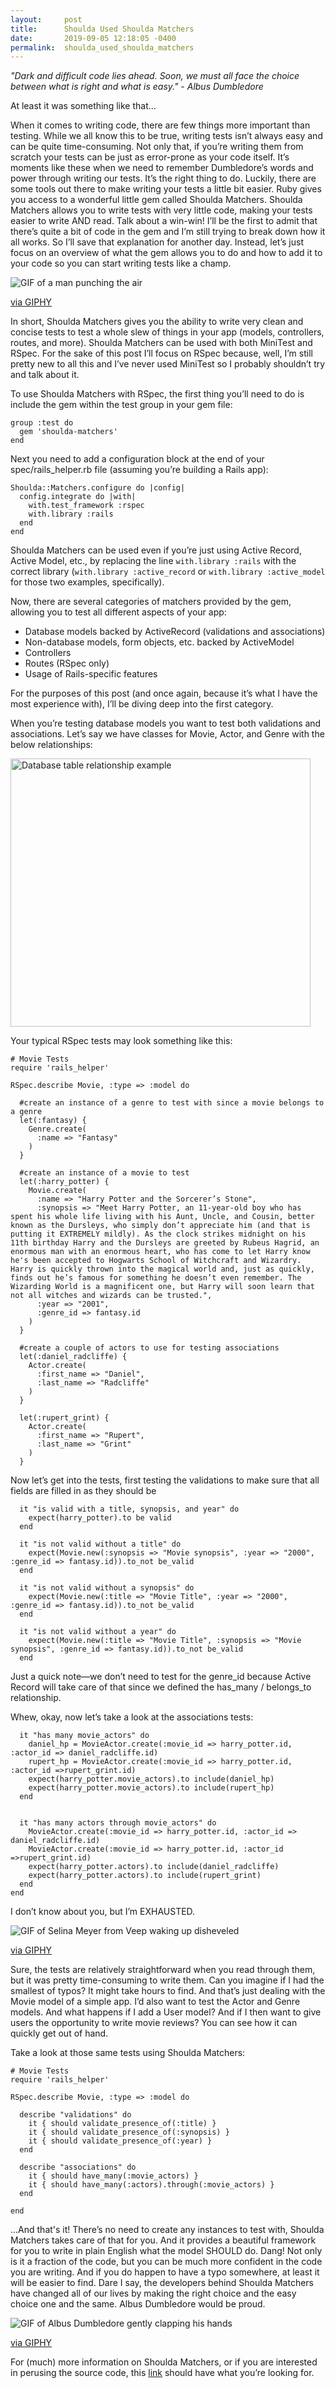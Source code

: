 ```yaml
---
layout:     post
title:      Shoulda Used Shoulda Matchers
date:       2019-09-05 12:18:05 -0400
permalink:  shoulda_used_shoulda_matchers
---
```



*"Dark and difficult code lies ahead. Soon, we must all face the choice between what is right and what is easy." - Albus Dumbledore*

At least it was something like that…

When it comes to writing code, there are few things more important than testing. While we all know this to be true, writing tests isn’t always easy and can be quite time-consuming. Not only that, if you’re writing them from scratch your tests can be just as error-prone as your code itself. It’s moments like these when we need to remember Dumbledore’s words and power through writing our tests. It’s the right thing to do. Luckily, there are some tools out there to make writing your tests a little bit easier. Ruby gives you access to a wonderful little gem called Shoulda Matchers. Shoulda Matchers allows you to write tests with very little code, making your tests easier to write AND read. Talk about a win-win! I’ll be the first to admit that there’s quite a bit of code in the gem and I’m still trying to break down how it all works. So I’ll save that explanation for another day. Instead, let’s just focus on an overview of what the gem allows you to do and how to add it to your code so you can start writing tests like a champ.

<div class="blog-gif">
  <img src="https://media.giphy.com/media/44gu1V41ejJni/giphy.gif" alt="GIF of a man punching the air" />
  <p class="blog-giphy-link"><a target="_blank" rel="noopener noreferrer" href="https://giphy.com/gifs/44gu1V41ejJni">via GIPHY</a></p>
</div>

In short, Shoulda Matchers gives you the ability to write very clean and concise tests to test a whole slew of things in your app (models, controllers, routes, and more). Shoulda Matchers can be used with both MiniTest and RSpec. For the sake of this post I’ll focus on RSpec because, well, I’m still pretty new to all this and I’ve never used MiniTest so I probably shouldn’t try and talk about it.

To use Shoulda Matchers with RSpec, the first thing you’ll need to do is include the gem within the test group in your gem file:
```
group :test do
  gem 'shoulda-matchers'
end
```

Next you need to add a configuration block at the end of your spec/rails_helper.rb file (assuming you’re building a Rails app):
```
Shoulda::Matchers.configure do |config|
  config.integrate do |with|
    with.test_framework :rspec
    with.library :rails
  end
end
```

Shoulda Matchers can be used even if you’re just using Active Record, Active Model, etc., by replacing the line `with.library :rails` with the correct library (`with.library :active_record` or `with.library :active_model` for those two examples, specifically).

Now, there are several categories of matchers provided by the gem, allowing you to test all different aspects of your app:
* Database models backed by ActiveRecord (validations and associations)
* Non-database models, form objects, etc. backed by ActiveModel
* Controllers
* Routes (RSpec only)
* Usage of Rails-specific features

For the purposes of this post (and once again, because it’s what I have the most experience with), I’ll be diving deep into the first category. 

When you’re testing database models you want to test both validations and associations. Let’s say we have classes for Movie, Actor, and Genre with the below relationships:

<img class="blog-img" alt="Database table relationship example" src="/images/db_table_relationship_example.jpg" width="480px" height="428.25px">

Your typical RSpec tests may look something like this:

```
# Movie Tests
require 'rails_helper'

RSpec.describe Movie, :type => :model do

  #create an instance of a genre to test with since a movie belongs to a genre
  let(:fantasy) {
    Genre.create(
      :name => "Fantasy"
    )
  }
	
  #create an instance of a movie to test
  let(:harry_potter) {
    Movie.create(
      :name => "Harry Potter and the Sorcerer’s Stone",
      :synopsis => "Meet Harry Potter, an 11-year-old boy who has spent his whole life living with his Aunt, Uncle, and Cousin, better known as the Dursleys, who simply don’t appreciate him (and that is putting it EXTREMELY mildly). As the clock strikes midnight on his 11th birthday Harry and the Dursleys are greeted by Rubeus Hagrid, an enormous man with an enormous heart, who has come to let Harry know he's been accepted to Hogwarts School of Witchcraft and Wizardry. Harry is quickly thrown into the magical world and, just as quickly, finds out he’s famous for something he doesn’t even remember. The Wizarding World is a magnificent one, but Harry will soon learn that not all witches and wizards can be trusted.",
      :year => "2001",
      :genre_id => fantasy.id
    )
  }

  #create a couple of actors to use for testing associations
  let(:daniel_radcliffe) {
    Actor.create(
      :first_name => "Daniel",
      :last_name => "Radcliffe"
    )
  }
	
  let(:rupert_grint) {
    Actor.create(
      :first_name => "Rupert",
      :last_name => "Grint"
    )
  }
```
	


Now let’s get into the tests, first testing the validations to make sure that all fields are filled in as they should be

```
  it "is valid with a title, synopsis, and year" do
    expect(harry_potter).to be valid
  end

  it "is not valid without a title" do
    expect(Movie.new(:synopsis => "Movie synopsis", :year => "2000", :genre_id => fantasy.id)).to_not be_valid
  end

  it "is not valid without a synopsis" do
    expect(Movie.new(:title => "Movie Title", :year => "2000", :genre_id => fantasy.id)).to_not be_valid
  end

  it "is not valid without a year" do
    expect(Movie.new(:title => "Movie Title", :synopsis => "Movie synopsis", :genre_id => fantasy.id)).to_not be_valid
  end
```


Just a quick note—we don’t need to test for the genre_id because Active Record will take care of that since we defined the has_many / belongs_to relationship.


Whew, okay, now let’s take a look at the associations tests:

```
  it "has many movie_actors" do
    daniel_hp = MovieActor.create(:movie_id => harry_potter.id, :actor_id => daniel_radcliffe.id)
    rupert_hp = MovieActor.create(:movie_id => harry_potter.id, :actor_id =>rupert_grint.id)
    expect(harry_potter.movie_actors).to include(daniel_hp)
    expect(harry_potter.movie_actors).to include(rupert_hp)
  end 


  it "has many actors through movie_actors" do
    MovieActor.create(:movie_id => harry_potter.id, :actor_id => daniel_radcliffe.id)
    MovieActor.create(:movie_id => harry_potter.id, :actor_id =>rupert_grint.id)
    expect(harry_potter.actors).to include(daniel_radcliffe)
    expect(harry_potter.actors).to include(rupert_grint)
  end
end
```

	
I don’t know about you, but I’m EXHAUSTED.

<div class="blog-gif">
  <img src="https://media.giphy.com/media/l46CBEVQjSJG6mCnC/giphy.gif" alt="GIF of Selina Meyer from Veep waking up disheveled" />
  <p class="blog-giphy-link"><a target="_blank" rel="noopener noreferrer" href="https://giphy.com/gifs/veephbo-hbo-veep-julia-louis-dreyfus-l46CBEVQjSJG6mCnC">via GIPHY</a></p>
</div>

Sure, the tests are relatively straightforward when you read through them, but it was pretty time-consuming to write them. Can you imagine if I had the smallest of typos? It might take hours to find. And that’s just dealing with the Movie model of a simple app. I’d also want to test the Actor and Genre models. And what happens if I add a User model? And if I then want to give users the opportunity to write movie reviews? You can see how it can quickly get out of hand. 

Take a look at those same tests using Shoulda Matchers:


```
# Movie Tests
require 'rails_helper'

RSpec.describe Movie, :type => :model do

  describe "validations" do
    it { should validate_presence_of(:title) }
    it { should validate_presence_of(:synopsis) }
    it { should validate_presence_of(:year) }
  end

  describe "associations" do
    it { should have_many(:movie_actors) }
    it { should have_many(:actors).through(:movie_actors) }
  end
		
end
```

…And that's it! There’s no need to create any instances to test with, Shoulda Matchers takes care of that for you. And it provides a beautiful framework for you to write in plain English what the model SHOULD do. Dang! Not only is it a fraction of the code, but you can be much more confident in the code you are writing. And if you do happen to have a typo somewhere, at least it will be easier to find. Dare I say, the developers behind Shoulda Matchers have changed all of our lives by making the right choice and the easy choice one and the same. Albus Dumbledore would be proud.

<div class="blog-gif">
  <img src="https://media.giphy.com/media/AOrThUuuOoDCg/giphy.gif" alt="GIF of Albus Dumbledore gently clapping his hands" />
  <p class="blog-giphy-link"><a target="_blank" rel="noopener noreferrer" href="https://giphy.com/gifs/harry-potter-applause-AOrThUuuOoDCg">via GIPHY</a></p>
</div>

For (much) more information on Shoulda Matchers, or if you are interested in perusing the source code, this <a target="_blank" rel="noopener noreferrer" href="https://github.com/thoughtbot/shoulda-matchers">link</a> should have what you’re looking for.

